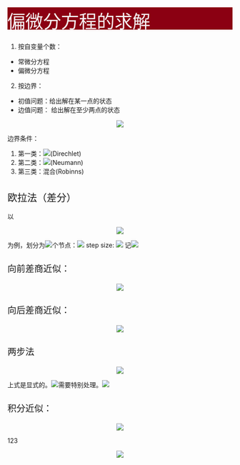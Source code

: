   
  
<style>.title_passage {
  background-color: #1cd0f0;
  font-size: 50px;
  font-weight: bold;
  padding-left: 5px;
  border-radius: 5px;
}
@media print {
  .markdown-preview {
    width: 97%;
  }
  .markdown-preview h1,
  .markdown-preview h2,
  .markdown-preview h3,
  .markdown-preview h4,
  .markdown-preview h5,
  .markdown-preview h6 {
    font-weight: 400;
  }
  .markdown-preview h1 {
    font-size: 24px;
  }
  .markdown-preview h2 {
    font-size: 22px;
  }
  .markdown-preview h3 {
    font-size: 20px;
  }
  .markdown-preview h4 {
    font-size: 16px;
  }
}
h1,
h2,
h3,
h4,
h5,
h6 {
  font-weight: 400;
}
h1 {
  font-size: 24px;
}
h2 {
  font-size: 22px;
}
h3 {
  font-size: 20px;
}
h4 {
  font-size: 16px;
}
body {
  font-size: 14px;
  background-size: cover;
  width: 100%;
  height: 100%;
  background-repeat: repeat;
  min-height: 100%;
}
h1 {
  font-size: 40px !important;
  color: whitesmoke;
  background-color: #8b0012;
  height: 50px;
}
.title2 {
  font-size: 60px !important;
  background-color: #f2647b;
  height: 10%;
}
.title3 {
  font-size: 48px !important;
  background-color: #51ff00;
  height: 8%;
}
.title4 {
  font-size: 36px !important;
  background-color: #d5b732;
  height: 7%;
}
</style>
  
  
  
  
#  偏微分方程的求解
  
  
1. 按自变量个数：
- 常微分方程
- 偏微分方程
  
2. 按边界：
- 初值问题：给出解在某一点的状态
- 边值问题： 给出解在至少两点的状态
  
<p align="center"><img src="https://latex.codecogs.com/gif.latex?&#x5C;frac{d^2y}{dx^2}%20=f(x,y,y&#x27;)%20&#x5C;&#x5C;%20a_0y(a)+b_0y&#x27;(a)=r_0%20&#x5C;&#x5C;%20a_1y(b)+b_1y&#x27;(b)%20=%20r_1%20&#x5C;&#x5C;"/></p>  
  
边界条件：
1. 第一类：<img src="https://latex.codecogs.com/gif.latex?b_0=b_1=0"/>(Direchlet) 
2. 第二类：<img src="https://latex.codecogs.com/gif.latex?a_0=a_1=0"/>(Neumann)
3. 第三类：混合(Robinns)
  
##  欧拉法（差分）
  
以
<p align="center"><img src="https://latex.codecogs.com/gif.latex?u&#x27;(t)%20=%20f(t,u),&#x5C;&#x5C;%20u(a)%20=%20u_0"/></p>  
  
  
为例，划分为<img src="https://latex.codecogs.com/gif.latex?n+1"/>个节点：<img src="https://latex.codecogs.com/gif.latex?&#x5C;{t_k&#x5C;},k=1,2,&#x5C;cdots,n+1"/>
step size: <img src="https://latex.codecogs.com/gif.latex?h=&#x5C;mathrm%20dt%20=%20(b-a)&#x2F;n"/>
记<img src="https://latex.codecogs.com/gif.latex?u_k%20=%20u(t_k),u_k&#x27;%20=%20u&#x27;(t_k)"/>
  
###  向前差商近似：
  
<p align="center"><img src="https://latex.codecogs.com/gif.latex?u_k&#x27;%20=%20u&#x27;(t_k%20)%20&#x5C;approx%20[u_{k+1}-u_k%20]&#x2F;h%20&#x5C;Rightarrow%20u_{k+1}%20&#x5C;approx%20u_k%20+%20hf(t_k,u_k)"/></p>  
  
###  向后差商近似：
  
<p align="center"><img src="https://latex.codecogs.com/gif.latex?u&#x27;_{k+1}%20&#x5C;approx%20[u_{k+1}-u_k]&#x2F;h%20&#x5C;Rightarrow%20u_{k+1}&#x5C;approx%20u_k%20+%20hf(t_{k+1},u_{k+1})"/></p>  
  
  
###  两步法
  
  
<p align="center"><img src="https://latex.codecogs.com/gif.latex?u_k&#x27;&#x5C;approx%20[u_{k+1}-u_{k-1}]&#x2F;2h%20&#x5C;Rightarrow%20u_{k+1}&#x5C;approx%20u_{k-1}%20+2hf(t_k,u_k)"/></p>  
  
上式是显式的。<img src="https://latex.codecogs.com/gif.latex?u_2"/>需要特别处理。<img src="https://latex.codecogs.com/gif.latex?u_2%20&#x5C;approx%20u_1%20+%20hf(t_1,u_1)"/>
###  积分近似：
  
<p align="center"><img src="https://latex.codecogs.com/gif.latex?u_{k+1}%20&#x5C;approx%20u_k%20+&#x5C;int_{t_k}^{t_{k+1}}%20f(t,u)&#x5C;mathrm%20dt%20&#x5C;&#x5C;%20u_{k+1}%20&#x5C;approx%20u_k+&#x5C;frac{h}{2}[f(t_k,u_k)+f(t_{k+1},u_{k+1})]"/></p>  
  
  
<div class="def" name=object Object  style="">
123
</div>
  
<p align="center"><img src="https://latex.codecogs.com/gif.latex?"/></p>  
  
  